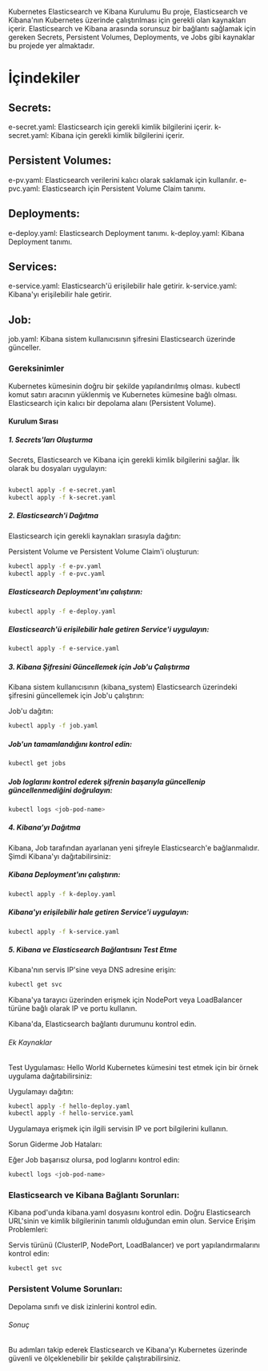 Kubernetes Elasticsearch ve Kibana Kurulumu
Bu proje, Elasticsearch ve Kibana'nın Kubernetes üzerinde çalıştırılması için gerekli olan kaynakları içerir. Elasticsearch ve Kibana arasında sorunsuz bir bağlantı sağlamak için gereken Secrets, Persistent Volumes, Deployments, ve Jobs gibi kaynaklar bu projede yer almaktadır.

#   İçindekiler
## Secrets:
e-secret.yaml: Elasticsearch için gerekli kimlik bilgilerini içerir.
k-secret.yaml: Kibana için gerekli kimlik bilgilerini içerir.
## Persistent Volumes:
e-pv.yaml: Elasticsearch verilerini kalıcı olarak saklamak için kullanılır.
e-pvc.yaml: Elasticsearch için Persistent Volume Claim tanımı.
##  Deployments:
e-deploy.yaml: Elasticsearch Deployment tanımı.
k-deploy.yaml: Kibana Deployment tanımı.
##  Services:
e-service.yaml: Elasticsearch'ü erişilebilir hale getirir.
k-service.yaml: Kibana'yı erişilebilir hale getirir.
##  Job:
job.yaml: Kibana sistem kullanıcısının şifresini Elasticsearch üzerinde günceller.

### Gereksinimler
Kubernetes kümesinin doğru bir şekilde yapılandırılmış olması.
kubectl komut satırı aracının yüklenmiş ve Kubernetes kümesine bağlı olması.
Elasticsearch için kalıcı bir depolama alanı (Persistent Volume).
####    Kurulum Sırası
#####   1. Secrets'ları Oluşturma
Secrets, Elasticsearch ve Kibana için gerekli kimlik bilgilerini sağlar. İlk olarak bu dosyaları uygulayın:

```bash

kubectl apply -f e-secret.yaml
kubectl apply -f k-secret.yaml

```
#####   2. Elasticsearch'i Dağıtma
Elasticsearch için gerekli kaynakları sırasıyla dağıtın:

Persistent Volume ve Persistent Volume Claim'i oluşturun:

```bash
kubectl apply -f e-pv.yaml
kubectl apply -f e-pvc.yaml
```
#####   Elasticsearch Deployment'ını çalıştırın:

```bash
kubectl apply -f e-deploy.yaml
```
#####   Elasticsearch'ü erişilebilir hale getiren Service'i uygulayın:

```bash
kubectl apply -f e-service.yaml
```
#####   3. Kibana Şifresini Güncellemek için Job'u Çalıştırma
Kibana sistem kullanıcısının (kibana_system) Elasticsearch üzerindeki şifresini güncellemek için Job'u çalıştırın:

Job'u dağıtın:

```bash
kubectl apply -f job.yaml
```
#####   Job'un tamamlandığını kontrol edin:

```bash
kubectl get jobs
```
#####   Job loglarını kontrol ederek şifrenin başarıyla güncellenip güncellenmediğini doğrulayın:

```bash
kubectl logs <job-pod-name>
```
#####   4. Kibana'yı Dağıtma
Kibana, Job tarafından ayarlanan yeni şifreyle Elasticsearch'e bağlanmalıdır. Şimdi Kibana'yı dağıtabilirsiniz:

#####   Kibana Deployment'ını çalıştırın:

```bash
kubectl apply -f k-deploy.yaml
```
#####   Kibana'yı erişilebilir hale getiren Service'i uygulayın:

```bash
kubectl apply -f k-service.yaml
```
#####   5. Kibana ve Elasticsearch Bağlantısını Test Etme
Kibana'nın servis IP'sine veya DNS adresine erişin:

```bash
kubectl get svc
```
Kibana'ya tarayıcı üzerinden erişmek için NodePort veya LoadBalancer türüne bağlı olarak IP ve portu kullanın.

Kibana'da, Elasticsearch bağlantı durumunu kontrol edin.

######  Ek Kaynaklar
Test Uygulaması: Hello World
Kubernetes kümesini test etmek için bir örnek uygulama dağıtabilirsiniz:

Uygulamayı dağıtın:

```bash
kubectl apply -f hello-deploy.yaml
kubectl apply -f hello-service.yaml
```
Uygulamaya erişmek için ilgili servisin IP ve port bilgilerini kullanın.

Sorun Giderme
Job Hataları:

Eğer Job başarısız olursa, pod loglarını kontrol edin:
```bash
kubectl logs <job-pod-name>
```
###  Elasticsearch ve Kibana Bağlantı Sorunları:

Kibana pod'unda kibana.yaml dosyasını kontrol edin.
Doğru Elasticsearch URL'sinin ve kimlik bilgilerinin tanımlı olduğundan emin olun.
Service Erişim Problemleri:

Servis türünü (ClusterIP, NodePort, LoadBalancer) ve port yapılandırmalarını kontrol edin:
```bash
kubectl get svc
```
###  Persistent Volume Sorunları:

Depolama sınıfı ve disk izinlerini kontrol edin.

######  Sonuç
Bu adımları takip ederek Elasticsearch ve Kibana'yı Kubernetes üzerinde güvenli ve ölçeklenebilir bir şekilde çalıştırabilirsiniz. 